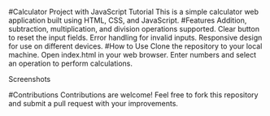 #Calculator Project with JavaScript Tutorial
This is a simple calculator web application built using HTML, CSS, and JavaScript.
#Features
Addition, subtraction, multiplication, and division operations supported.
Clear button to reset the input fields.
Error handling for invalid inputs.
Responsive design for use on different devices.
#How to Use
Clone the repository to your local machine.
Open index.html in your web browser.
Enter numbers and select an operation to perform calculations.


Screenshots


#Contributions
Contributions are welcome! Feel free to fork this repository and submit a pull request with your improvements.
